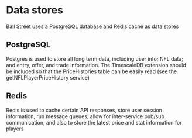 # Data stores

Ball Street uses a PostgreSQL database and Redis cache as data stores

## PostgreSQL

Postgres is used to store all long term data, including user info; NFL data; and entry, offer, and trade information. The TimescaleDB extension should be included so that the PriceHistories table can be easily read (see the getNFLPlayerPriceHistory service)

## Redis

Redis is used to cache certain API responses, store user session information, run message queues, allow for inter-service pub/sub communication, and also to store the latest price and stat information for players
